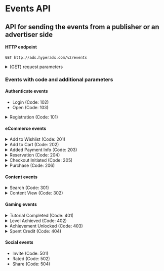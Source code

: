# Events API
## API for sending the events from a publisher or an advertiser side
#### HTTP endpoint

`GET http://ads.hyperadx.com/v2/events`

<details>
<summary>(GET) request parameters</summary>

Parameter | Required | Default | Description
--------- | ------- | ------- | -----------
ip | false | Sender ip | Device IP
event | Yes | No | Pre-defined event code: 206(Purchase), 102(Login), etc
bundle_id | Yes, for apps | No | Appstore or Google Play identifier for application
token | Yes | No | Token for authentication
ios_idfa | Yes, for iOS| No | iOS advertising ID
gaid | Yes, for android | No | Android advertising ID
session_id | No | No | Unique identifier for user's session
user_agent | No | Sender user-agent | Device user-agent
connection_type | No | Sender connection type | Device connection type
carrier | No | Sender carrier | Device carrier
lat | No | No | Sender lattitude
lng | No | No | Sender longitude
yob | No | No | Year of birth
age | No | No | Age
width | No | No | Screen width
height | No | No | Screen height

gender | No | No | male or female
keywords | No | No | Keywords
sdk_version | No | No | Version of SDK used by sender
user_key | No | No | Custom user identifier
created_at | No | No | Event date "%Y-%m-%d %H:%M:%S" in UTC
</details>

### Events with code and additional parameters

#### Authenticate events

- Login (Code: 102)
- Open (Code: 103)

<details>
<summary>Registration (Code: 101)</summary>

Parameter | Required | Default | Description
--------- | ------- | ------- | -----------
success | No | No | Registration status
</details>

#### eCommerce events

<details>
<summary>Add to Wishlist (Code: 201)</summary>

Parameter | Required | Default | Description
--------- | ------- | ------- | -----------
content_id | No | No | Content unique identifier
content_type | No | No | Content type
price | No | No | Content price
</details>

<details>
<summary>Add to Cart (Code: 202)</summary>

Parameter | Required | Default | Description
--------- | ------- | ------- | -----------
content_id | No | No | Content unique identifier
content_type | No | No | Content type
price | No | No | Content price
</details>

<details>
<summary>Added Payment Info (Code: 203)</summary>

Parameter | Required | Default | Description
--------- | ------- | ------- | -----------
success | No | No | Completion status
</details>

<details>
<summary>Reservation (Code: 204)</summary>

Parameter | Required | Default | Description
--------- | ------- | ------- | -----------
content_id | No | No | Content unique identifier
content_type | No | No | Content type
price | No | No | Content price
</details>

<details>
<summary>Checkout Initiated (Code: 205)</summary>

Parameter | Required | Default | Description
--------- | ------- | ------- | -----------
content_id | No | No | Content unique identifier
content_type | No | No | Content type
price | No | No | Content price
</details>

<details>
<summary>Purchase (Code: 206)</summary>

Parameter | Required | Default | Description
--------- | ------- | ------- | -----------
content_id | No | No | Content unique identifier
content_type | No | No | Content type
quantity | No | No | Quantity
price | No | No | Content price
revenue | No | No | Real revenue from purchase
currency | No | No | Currency
</details>

#### Content events

<details>
<summary>Search (Code: 301)</summary>

Parameter | Required | Default | Description
--------- | ------- | ------- | -----------
keyword | No | No | Search keyword
content_type | No | No | Content type
success | No | No | Completion status
</details>

<details>
<summary>Content View (Code: 302)</summary>

Parameter | Required | Default | Description
--------- | ------- | ------- | -----------
content_id | No | No | Content unique identifier
content_type | No | No | Content type
</details>

#### Gaming events

<details>
<summary>Tutorial Completed (Code: 401)</summary>

Parameter | Required | Default | Description
--------- | ------- | ------- | -----------
success | No | No | Completion status
</details>

<details>
<summary>Level Achieved (Code: 402)</summary>

Parameter | Required | Default | Description
--------- | ------- | ------- | -----------
level | No | No | Game level
score | No | No | Game score in current moment 
lives | No | No | Game lives in current moment 
attempts | No | No | Attempts to achive game level
failed_attempts | No | No | Failed attempts to achive game level
</details>

<details>
<summary>Achievement Unlocked (Code: 403)</summary>

Parameter | Required | Default | Description
--------- | ------- | ------- | -----------
description | No | No | Archivement description
</details>

<details>
<summary>Spent Credit (Code: 404)</summary>

Parameter | Required | Default | Description
--------- | ------- | ------- | -----------
content_id | No | No | Content unique identifier
content_type | No | No | Content type
price | No | No | Content price
</details>

#### Social events

- Invite (Code: 501)
- Rated (Code: 502)
- Share (Code: 504)
